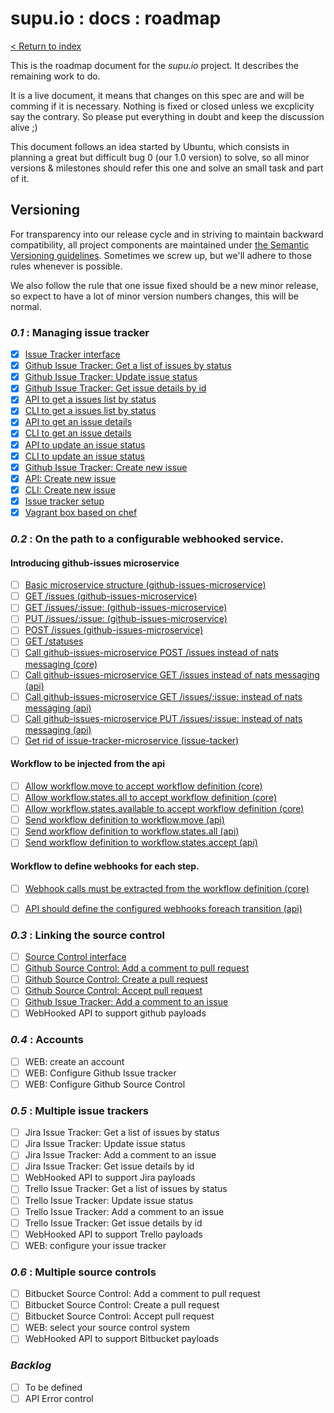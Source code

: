 # supu.io : docs : roadmap

[< Return to index](README.md)

This is the roadmap document for the *supu.io* project. It describes the
remaining work to do.

It is a live document, it means that changes on this spec are and will be
comming if it is necessary. Nothing is fixed or closed unless we excplicity say
the contrary. So please put everything in doubt and keep the discussion
alive ;)

This document follows an idea started by Ubuntu, which consists in planning a
great but difficult bug 0 (our 1.0 version) to solve, so all minor versions &
milestones should refer this one and solve an small task and part of it.

## Versioning

For transparency into our release cycle and in striving to maintain backward
compatibility, all project components are maintained under
[the Semantic Versioning guidelines](http://semver.org/). Sometimes we screw
up, but we'll adhere to those rules whenever is possible.

We also follow the rule that one issue fixed should be a new minor release, so
expect to have a lot of minor version numbers changes, this will be normal.

### *0.1* : Managing issue tracker
- [x] [Issue Tracker interface](https://github.com/supu-io/issue-tracker/issues/1)
- [x] [Github Issue Tracker: Get a list of issues by status](https://github.com/supu-io/issue-tracker/issues/2)
- [x] [Github Issue Tracker: Update issue status](https://github.com/supu-io/issue-tracker/issues/3)
- [x] [Github Issue Tracker: Get issue details by id](https://github.com/supu-io/issue-tracker/issues/5)
- [x] [API to get a issues list by status](https://github.com/supu-io/api/issues/1)
- [x] [CLI to get a issues list by status](https://github.com/supu-io/cli/issues/1)
- [x] [API to get an issue details](https://github.com/supu-io/api/issues/2)
- [x] [CLI to get an issue details](https://github.com/supu-io/cli/issues/2)
- [x] [API to update an issue status](https://github.com/supu-io/api/issues/3)
- [x] [CLI to update an issue status](https://github.com/supu-io/cli/issues/3)
- [x] [Github Issue Tracker: Create new issue](https://github.com/supu-io/issue-tracker/issues/17)
- [x] [API: Create new issue](https://github.com/supu-io/api/issues/10)
- [x] [CLI: Create new issue](https://github.com/supu-io/supu/issues/6)
- [x] [Issue tracker setup](https://github.com/supu-io/issue-tracker/issues/18)
- [x] [Vagrant box based on chef](https://github.com/supu-io/supu-chef)

### *0.2* : On the path to a configurable webhooked service.

#### Introducing github-issues microservice
- [ ] [Basic microservice structure (github-issues-microservice)](https://github.com/supu-io/github-issues-adapter/issues/1)
- [ ] [GET /issues (github-issues-microservice)](https://github.com/supu-io/github-issues-adapter/issues/2)
- [ ] [GET /issues/:issue: (github-issues-microservice)](https://github.com/supu-io/github-issues-adapter/issues/3)
- [ ] [PUT /issues/:issue: (github-issues-microservice)](https://github.com/supu-io/github-issues-adapter/issues/4)
- [ ] [POST /issues (github-issues-microservice)](https://github.com/supu-io/github-issues-adapter/issues/5)
- [ ] [GET /statuses](https://github.com/supu-io/github-issues-adapter/issues/6)
- [ ] [Call github-issues-microservice POST /issues instead of nats messaging (core)](https://github.com/supu-io/api/issues/15)
- [ ] [Call github-issues-microservice GET /issues instead of nats messaging (api)](https://github.com/supu-io/api/issues/14)
- [ ] [Call github-issues-microservice GET /issues/:issue: instead of nats messaging (api)](https://github.com/supu-io/api/issues/13)
- [ ] [Call github-issues-microservice PUT /issues/:issue: instead of nats messaging (api)](https://github.com/supu-io/api/issues/12)
- [ ] [Get rid of issue-tracker-microservice (issue-tacker)](https://github.com/supu-io/issue-tracker/issues/23)

#### Workflow to be injected from the api
- [ ] [Allow workflow.move to accept workflow definition (core)](https://github.com/supu-io/core/issues/5)
- [ ] [Allow workflow.states.all to accept workflow definition (core)](https://github.com/supu-io/core/issues/6)
- [ ] [Allow workflow.states.available to accept workflow definition (core)](https://github.com/supu-io/core/issues/7)
- [ ] [Send workflow definition to workflow.move (api)](https://github.com/supu-io/api/issues/16)
- [ ] [Send workflow definition to workflow.states.all (api)](https://github.com/supu-io/api/issues/17)
- [ ] [Send workflow definition to workflow.states.accept (api)](https://github.com/supu-io/api/issues/18)

#### Workflow to define webhooks for each step.
- [ ] [Webhook calls must be extracted from the workflow definition (core)](https://github.com/supu-io/core/issues/4)
- [ ] [API should define the configured webhooks foreach transition (api)](https://github.com/supu-io/api/issues/19)


### *0.3* : Linking the source control
- [ ] [Source Control interface](https://github.com/supu-io/source-control/issues/1)
- [ ] [Github Source Control: Add a comment to pull request](https://github.com/supu-io/source-control/issues/2)
- [ ] [Github Source Control: Create a pull request](https://github.com/supu-io/source-control/issues/3)
- [ ] [Github Source Control: Accept pull request](https://github.com/supu-io/source-control/issues/4)
- [ ] [Github Issue Tracker: Add a comment to an issue](https://github.com/supu-io/issue-tracker/issues/4)
- [ ] WebHooked API to support github payloads

### *0.4* : Accounts
- [ ] WEB: create an account
- [ ] WEB: Configure Github Issue tracker
- [ ] WEB: Configure Github Source Control

### *0.5* : Multiple issue trackers 
- [ ] Jira Issue Tracker: Get a list of issues by status
- [ ] Jira Issue Tracker: Update issue status
- [ ] Jira Issue Tracker: Add a comment to an issue
- [ ] Jira Issue Tracker: Get issue details by id
- [ ] WebHooked API to support Jira payloads
- [ ] Trello Issue Tracker: Get a list of issues by status
- [ ] Trello Issue Tracker: Update issue status
- [ ] Trello Issue Tracker: Add a comment to an issue
- [ ] Trello Issue Tracker: Get issue details by id
- [ ] WebHooked API to support Trello payloads
- [ ] WEB: configure your issue tracker

### *0.6* : Multiple source controls
- [ ] Bitbucket Source Control: Add a comment to pull request
- [ ] Bitbucket Source Control: Create a pull request
- [ ] Bitbucket Source Control: Accept pull request
- [ ] WEB: select your source control system
- [ ] WebHooked API to support Bitbucket payloads

### *Backlog*
- [ ] To be defined
- [ ] API Error control
